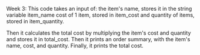 Week 3:
This code takes an input of:
the item's name, stores it in the string variable item_name
cost of 1 item, stored in item_cost
and quantity of items, stored in item_quantity.

Then it calculates the total cost by multiplying the item's cost and quantity and stores it in total_cost.
Then it prints an order summary, with the item's name, cost, and quantity. Finally, it prints the total cost.
